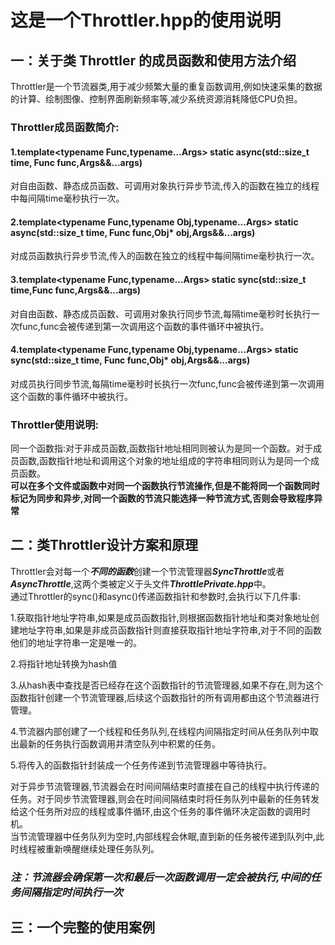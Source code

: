 # 这是一个Throttler.hpp的使用说明

## 一：关于类 Throttler 的成员函数和使用方法介绍
Throttler是一个节流器类,用于减少频繁大量的重复函数调用,例如快速采集的数据的计算、绘制图像、控制界面刷新频率等,减少系统资源消耗降低CPU负担。 <br />

### Throttler成员函数简介:<br />

#### 1.template<typename Func,typename...Args> static async(std::size_t time, Func func,Args&&...args)
对自由函数、静态成员函数、可调用对象执行异步节流,传入的函数在独立的线程中每间隔time毫秒执行一次。

#### 2.template<typename Func,typename Obj,typename...Args> static async(std::size_t time, Func func,Obj* obj,Args&&...args)
对成员函数执行异步节流,传入的函数在独立的线程中每间隔time毫秒执行一次。

#### 3.template<typename Func,typename...Args> static sync(std::size_t time,Func func,Args&&...args)
对自由函数、静态成员函数、可调用对象执行同步节流,每隔time毫秒时长执行一次func,func会被传递到第一次调用这个函数的事件循环中被执行。

#### 4.template<typename Func,typename Obj,typename...Args> static sync(std::size_t time, Func func,Obj* obj,Args&&...args)
对成员执行同步节流,每隔time毫秒时长执行一次func,func会被传递到第一次调用这个函数的事件循环中被执行。

### Throttler使用说明:<br />

同一个函数指:对于非成员函数,函数指针地址相同则被认为是同一个函数。对于成员函数,函数指针地址和调用这个对象的地址组成的字符串相同则认为是同一个成员函数。<br />
**可以在多个文件或函数中对同一个函数执行节流操作,但是不能将同一个函数同时标记为同步和异步,对同一个函数的节流只能选择一种节流方式,否则会导致程序异常**




## 二：类Throttler设计方案和原理
Throttler会对每一个***不同的函数***创建一个节流管理器***SyncThrottle***或者***AsyncThrottle***,这两个类被定义于头文件***ThrottlePrivate.hpp***中。<br />
通过Throttler的sync()和async()传递函数指针和参数时,会执行以下几件事:<br />

1.获取指针地址字符串,如果是成员函数指针,则根据函数指针地址和类对象地址创建地址字符串,如果是非成员函数指针则直接获取指针地址字符串,对于不同的函数他们的地址字符串一定是唯一的。<br />

2.将指针地址转换为hash值<br />

3.从hash表中查找是否已经存在这个函数指针的节流管理器,如果不存在,则为这个函数指针创建一个节流管理器,后续这个函数指针的所有调用都由这个节流器进行管理。<br />

4.节流器内部创建了一个线程和任务队列,在线程内间隔指定时间从任务队列中取出最新的任务执行函数调用并清空队列中积累的任务。<br />

5.将传入的函数指针封装成一个任务传递到节流管理器中等待执行。<br />

对于异步节流管理器,节流器会在时间间隔结束时直接在自己的线程中执行传递的任务。对于同步节流管理器,则会在时间间隔结束时将任务队列中最新的任务转发给这个任务所对应的线程或事件循环,由这个任务的事件循环决定函数的调用时机。<br />
当节流管理器中任务队列为空时,内部线程会休眠,直到新的任务被传递到队列中,此时线程被重新唤醒继续处理任务队列。<br />

### ***注：节流器会确保第一次和最后一次函数调用一定会被执行,中间的任务间隔指定时间执行一次*** <br>

## 三：一个完整的使用案例
